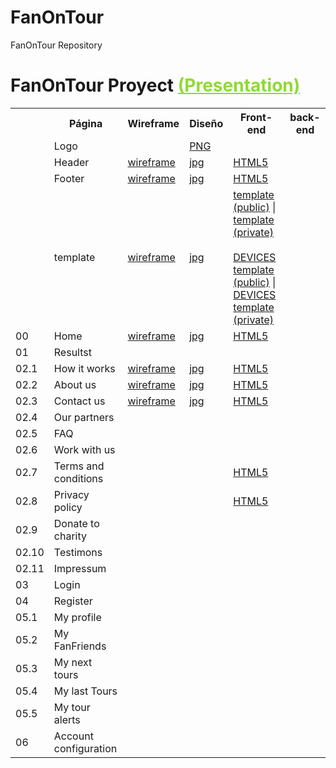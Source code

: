 FanOnTour
=========

FanOnTour Repository

<h1>FanOnTour Proyect <a style="color: #8fda33" href="wireframes/fanontour-presentation.ppt">(Presentation)</a></h1>

<table width="100%">
  <tr>
    <th scope="col">&nbsp;</th>
    <th scope="col">Página</th>
    <th scope="col">Wireframe</th>
    <th scope="col">Diseño</th>
    <th scope="col">Front-end</th>
    <th scope="col">back-end</th>
  </tr> 
  <tr>
    <td></td>
    <td>Logo</td>
    <td></td>
    <td class="validacion"><a target="_blank" href="design/resources/logos/logo.png">PNG</a></td>
    <td>&nbsp;</td>
    <td>&nbsp;</td>
  </tr> 
  <tr>
    <td></td>
    <td>Header</td>
    <td class="ok"><a target="_blank" href="wireframes/header.png">wireframe</a></td>
    <td class="ok"><a target="_blank" href="design/template/template.jpg">jpg</a></td>
    <td class="ok"><a target="_blank" href="include/template/header.html">HTML5</a></td>
    <td>&nbsp;</td>
  </tr>
  <tr>
    <td></td>
    <td>Footer</td>
    <td class="ok"><a target="_blank" href="wireframes/footer.png">wireframe</a></td>
    <td class="ok"><a target="_blank" href="design/template/template.jpg">jpg</a></td>
    <td class="ok"><a target="_blank" href="include/template/footer.html">HTML5</a></td>
    <td>&nbsp;</td>
  </tr>
  <tr>
    <td></td>
    <td>template</td>
    <td class="ok"><a target="_blank" href="wireframes/template.png">wireframe</a></td>
    <td class="ok"><a target="_blank" href="design/template/template.jpg">jpg</a></td>
    <td class="ok"><a target="_blank" href="template.html">template (public)</a> | <a target="_blank" href="template-login.html">template (private)</a><br><br><a target="_blank" href="http://www.responsinator.com/?url=jmocana.eu%2Ffanontour%2F">DEVICES template (public)</a> | <a target="_blank" href="http://www.responsinator.com/?url=http%3A%2F%2Fjmocana.eu%2Ffanontour%2Ftemplate-login.html">DEVICES template (private)</a></td>
    <td class="ok">&nbsp;</td>
  </tr>
  <tr>
    <td>00</td>
    <td>Home</td>
    <td class="validacion"><a class="fancybox" target="_blank" href="wireframes/00_home.png">wireframe</a></td>
    <td class="validacion"><a target="_blank" href="design/00_home.jpg">jpg</a></td>
  <td class="proceso"><a target="_blank" href="00_home.html">HTML5</a></td>
  <td class="ok">&nbsp;</td>
  </tr>
  <tr>
    <td>01</td>
    <td>Resultst</td>
    <td class="ok"><a class="fancybox" target="_blank" href="diseno//02_pagina_playlist/playlist."></a></td>
    <td class="ok"><a target="_blank" href="playlist/listado-playlist."></a></td>
  <td class="proceso"></td>
  <td class="ok">&nbsp;</td>
  </tr>
  <tr>
    <td>02.1</td>
    <td>How it works</td>
    <td class="ok"><a class="fancybox" target="_blank" href="wireframes/how-it-works.png">wireframe</a></td>
    <td class="ok"><a target="_blank" href="design/02_how-it-works.png">jpg</a></td>
    <td class="ok"><a target="_blank" href="02_how-it-works.html">HTML5</a></td>
  <td class="ok">&nbsp;</td>
  </tr>
  <tr>
    <td>02.2</td>
    <td>About us</td>
    <td class="ok"><a class="fancybox" target="_blank" href="wireframes/about-us.png">wireframe</a></td>
    <td class="ok"><a target="_blank" href="design/02_about-us.jpg">jpg</a></td>
    <td class="ok"><a target="_blank" href="02_about-us.html">HTML5</a></td>
  <td class="ok">&nbsp;</td>
  </tr>
  <tr>
    <td>02.3</td>
    <td>Contact us</td>
    <td class="ok"><a class="fancybox" target="_blank" href="wireframes/02_contact-us.png">wireframe</a></td>
    <td class="ok"><a target="_blank" href="design/02_contact-us.jpg">jpg</a></td>
    <td class="ok"><a target="_blank" href="02_contact-us.html">HTML5</a></td>
    <td class="ok">&nbsp;</td>
  </tr>
  <tr>
    <td>02.4</td>
    <td>Our partners</td>
    <td class="ok"><a class="fancybox" target="_blank" href="diseno//03_pagina_video/playlist/pagina_video_playlist_info."></a></td>
    <td class="ok"><a target="_blank" href="video/video_playlist."></a></td>
    <td class="ok">&nbsp;</td>
    <td class="ok">&nbsp;</td>
  </tr>
  <tr>
    <td>02.5</td>
    <td>FAQ</td>
    <td class="ok"><a class="fancybox" target="_blank" href="diseno//04_canales/listado-canales/listado-canales-1200."></a></td>
    <td class="ok"><a target="_blank" href="canales/listado-canales."></a></td>
  <td class="proceso"><a target="_blank" href="http://dap.advernet.es/canales"></a></td>
  <td class="ok">&nbsp;</td>
  </tr>
  <tr>
    <td>02.6</td>
    <td>Work with us</td>
    <td class="ok"><a class="fancybox" target="_blank" href="diseno//04_canales/portada/portada-canales-1200."></a></td>
    <td class="ok"><a target="_blank" href="canales/"></a></td>
    <td class="ok">&nbsp;</td>
  <td class="ok">&nbsp;</td>
  </tr>
  <tr>
    <td>02.7</td>
    <td>Terms and conditions</td>
    <td class="ok"><a class="fancybox" target="_blank" href="diseno//05_user/login/user-login."></a></td>
    <td class="ok"><a target="_blank" href="usuario/login."></a></td>
    <td class="ok"><a target="_blank" href="include/modals/terms-conditions.html">HTML5</a></td>
    <td class="ok">&nbsp;</td>
  </tr>
  <tr>
    <td>02.8</td>
    <td>Privacy policy</td>
    <td class="ok">&nbsp;</td>
    <td class="ok">&nbsp;</td>
    <td class="ok"><a target="_blank" href="include/modals/privacy-policy.html">HTML5</a></td>
    <td class="ok">&nbsp;</td>
  </tr>
  <tr>
    <td>02.9</td>
    <td>Donate to charity</td>
    <td class="ok"><a class="fancybox" target="_blank" href="diseno//05_user/videos/user-perfil-videos."></a></td>
    <td class="ok"><a target="_blank" href="usuario/videos."></a></td>
  <td class="ok">&nbsp;</td>
  <td class="ok">&nbsp;</td>
  </tr>
  <tr>
    <td>02.10</td>
    <td>Testimons</td>
    <td class="ok"><a class="fancybox" target="_blank" href="diseno//05_user/favoritos/user-perfil-favoritos."></a></td>
    <td class="ok"><a target="_blank" href="usuario/favoritos."></a></td>
  <td class="ok">&nbsp;</td>
  <td class="ok">&nbsp;</td>
  </tr>
  <tr>
    <td>02.11</td>
    <td>Impressum</td>
    <td class="ok"><a class="fancybox" target="_blank" href="diseno//05_user/amigos/user-perfil-amigos."></a></td>
    <td class="ok"><a target="_blank" href="usuario/amigos."></a></td>
  <td class="ok">&nbsp;</td>
  <td class="ok">&nbsp;</td>
  </tr>
  <tr>
    <td>03</td>
    <td>Login</td>
    <td class="ok"><a class="fancybox" target="_blank" href="diseno//05_user/grupos/user-perfil-grupos."></a></td>
    <td class="ok"><a target="_blank" href="usuario/grupos."></a></td>
  <td class="ok">&nbsp;</td>
  <td class="ok">&nbsp;</td>
  </tr>
  <tr>
    <td>04</td>
    <td>Register</td>
    <td class="ok"><a class="fancybox" target="_blank" href="diseno//05_user/subir-video."></a></td>
    <td class="ok"><a target="_blank" href="usuario/subir-video."></a></td>
  <td class="ok">&nbsp;</td>
  <td class="ok">&nbsp;</td>
  </tr>
  <tr>
    <td>05.1</td>
    <td>My profile</td>
    <td class="ok"><a class="fancybox" target="_blank" href="diseno//06_categorias/listado/listado-categorias-1200."></a></td>
    <td class="ok"><a target="_blank" href="categorias/listado-categorias."></a></td>
  <td class="ok"><a target="_blank" href="http://dap.advernet.es/categorias/"></a></td>
  <td class="ok">&nbsp;</td>
  </tr>  
  <tr>
    <td>05.2</td>
    <td>My FanFriends</td>
    <td class="ok"><a class="fancybox" target="_blank" href="diseno//06_categorias/categoria/categoria-1200."></a></td>
    <td class="ok"><a target="_blank" href="categorias/"></a></td>
  <td class="ok">&nbsp;</td>
  <td class="ok">&nbsp;</td>
  </tr>
  <tr>
    <td>05.3</td>
    <td>My next tours</td>
    <td class="ok"><a class="fancybox" target="_blank" href="diseno//07_grupos/grupos_1200."></a></td>
    <td class="ok"><a target="_blank" href="grupos/listado-grupos."></a></td>
  <td class="proceso"><a target="_blank" href="http://dap.advernet.es/grupos"></a></td>
  <td class="ok">&nbsp;</td>
  </tr>
  <tr>
    <td>05.4</td>
    <td>My last Tours</td>
    <td class="ok"><a class="fancybox" target="_blank" href="diseno//07_grupos/grupo."></a></td>
    <td class="ok"><a target="_blank" href="grupos/"></a></td>
  <td class="ok"><a target="_blank" href="http://dap.advernet.es/grupos/feliz_navidad_18/"></a></td>
  <td class="ok">&nbsp;</td>
  </tr>
  <tr>
    <td>05.5</td>
    <td>My tour alerts</td>
    <td class="ok"><a class="fancybox" target="_blank" href="diseno//07_grupos/grupo."></a></td>
    <td class="ok"><a target="_blank" href="grupos/"></a></td>
  <td class="ok"><a target="_blank" href="http://dap.advernet.es/grupos/feliz_navidad_18/"></a></td>
  <td class="ok">&nbsp;</td>
  </tr>
    <tr>
    <td>06</td>
    <td>Account configuration</td>
    <td class="ok"><a class="fancybox" target="_blank" href="diseno//07_grupos/grupo."></a></td>
    <td class="ok"><a target="_blank" href="grupos/"></a></td>
  <td class="ok"><a target="_blank" href="http://dap.advernet.es/grupos/feliz_navidad_18/"></a></td>
  <td class="ok">&nbsp;</td>
  </tr>
</table>

